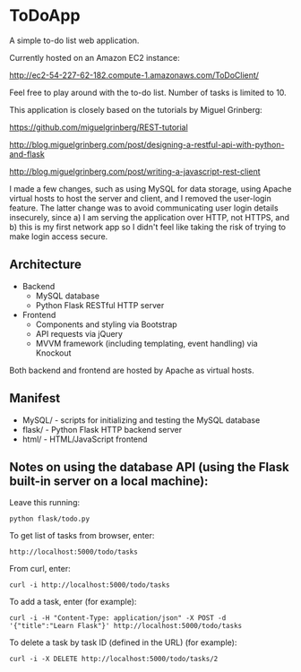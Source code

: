 ToDoApp
=======

A simple to-do list web application.

Currently hosted on an Amazon EC2 instance:

http://ec2-54-227-62-182.compute-1.amazonaws.com/ToDoClient/

Feel free to play around with the to-do list. Number of tasks is limited to 10.

This application is closely based on the tutorials by Miguel Grinberg:

https://github.com/miguelgrinberg/REST-tutorial

http://blog.miguelgrinberg.com/post/designing-a-restful-api-with-python-and-flask

http://blog.miguelgrinberg.com/post/writing-a-javascript-rest-client

I made a few changes, such as using MySQL for data storage, using Apache
virtual hosts to host the server and client, and I removed the user-login
feature. The latter change was to avoid communicating user login details
insecurely, since a) I am serving the application over HTTP, not HTTPS, and b)
this is my first network app so I didn't feel like taking the risk of trying to
make login access secure.

## Architecture

* Backend
    * MySQL database
    * Python Flask RESTful HTTP server
* Frontend
    * Components and styling via Bootstrap
    * API requests via jQuery
    * MVVM framework (including templating, event handling) via Knockout

Both backend and frontend are hosted by Apache as virtual hosts.

## Manifest

* MySQL/  - scripts for initializing and testing the MySQL database
* flask/  - Python Flask HTTP backend server
* html/   - HTML/JavaScript frontend

## Notes on using the database API (using the Flask built-in server on a local machine):

Leave this running:

    python flask/todo.py

To get list of tasks from browser, enter:

    http://localhost:5000/todo/tasks

From curl, enter:

    curl -i http://localhost:5000/todo/tasks

To add a task, enter (for example):

    curl -i -H "Content-Type: application/json" -X POST -d '{"title":"Learn Flask"}' http://localhost:5000/todo/tasks

To delete a task by task ID (defined in the URL) (for example):

    curl -i -X DELETE http://localhost:5000/todo/tasks/2
